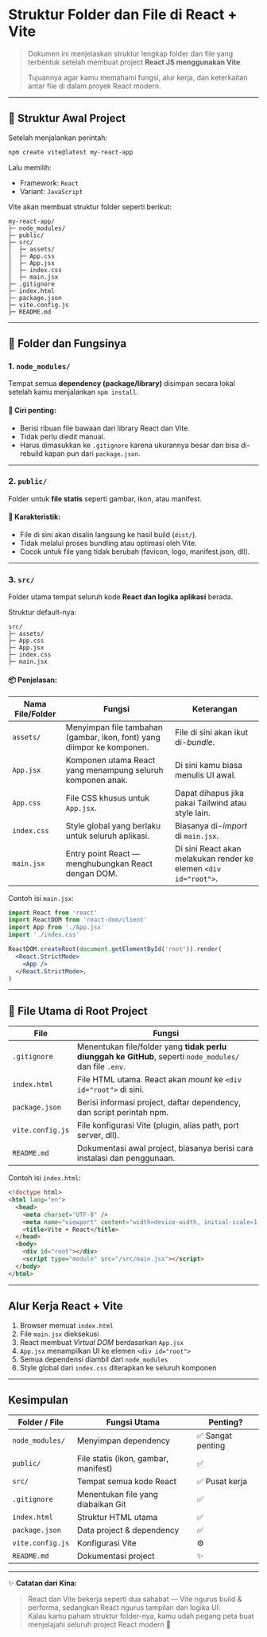# Struktur Folder dan File di React + Vite

> Dokumen ini menjelaskan struktur lengkap folder dan file yang terbentuk setelah membuat project **React JS menggunakan Vite**.
>  
> Tujuannya agar kamu memahami fungsi, alur kerja, dan keterkaitan antar file di dalam proyek React modern.

---

## 🧩 Struktur Awal Project

Setelah menjalankan perintah:
```bash
npm create vite@latest my-react-app
```

Lalu memilih:
- Framework: `React`
- Variant: `JavaScript`

Vite akan membuat struktur folder seperti berikut:

```
my-react-app/
├─ node_modules/
├─ public/
├─ src/
│  ├─ assets/
│  ├─ App.css
│  ├─ App.jsx
│  ├─ index.css
│  ├─ main.jsx
├─ .gitignore
├─ index.html
├─ package.json
├─ vite.config.js
├─ README.md
```

---

## 📁 Folder dan Fungsinya

### 1. `node_modules/`
Tempat semua **dependency (package/library)** disimpan secara lokal setelah kamu menjalankan `npm install`.

#### 🔹 Ciri penting:
- Berisi ribuan file bawaan dari library React dan Vite.
- Tidak perlu diedit manual.
- Harus dimasukkan ke `.gitignore` karena ukurannya besar dan bisa di-rebuild kapan pun dari `package.json`.

---

### 2. `public/`
Folder untuk **file statis** seperti gambar, ikon, atau manifest.

#### 🔹 Karakteristik:
- File di sini akan disalin langsung ke hasil build (`dist/`).
- Tidak melalui proses bundling atau optimasi oleh Vite.
- Cocok untuk file yang tidak berubah (favicon, logo, manifest.json, dll).

---

### 3. `src/`
Folder utama tempat seluruh kode **React dan logika aplikasi** berada.

Struktur default-nya:
```
src/
├─ assets/
├─ App.css
├─ App.jsx
├─ index.css
├─ main.jsx
```

#### 📦 Penjelasan:
| Nama File/Folder | Fungsi | Keterangan |
|------------------|--------|-------------|
| `assets/` | Menyimpan file tambahan (gambar, ikon, font) yang diimpor ke komponen. | File di sini akan ikut di-*bundle*. |
| `App.jsx` | Komponen utama React yang menampung seluruh komponen anak. | Di sini kamu biasa menulis UI awal. |
| `App.css` | File CSS khusus untuk `App.jsx`. | Dapat dihapus jika pakai Tailwind atau style lain. |
| `index.css` | Style global yang berlaku untuk seluruh aplikasi. | Biasanya di-*import* di `main.jsx`. |
| `main.jsx` | Entry point React — menghubungkan React dengan DOM. | Di sini React akan melakukan render ke elemen `<div id="root">`. |

Contoh isi `main.jsx`:
```jsx
import React from 'react'
import ReactDOM from 'react-dom/client'
import App from './App.jsx'
import './index.css'

ReactDOM.createRoot(document.getElementById('root')).render(
  <React.StrictMode>
    <App />
  </React.StrictMode>,
)
```

---

## 📄 File Utama di Root Project

| File | Fungsi |
|------|--------|
| `.gitignore` | Menentukan file/folder yang **tidak perlu diunggah ke GitHub**, seperti `node_modules/` dan file `.env`. |
| `index.html` | File HTML utama. React akan *mount* ke `<div id="root">` di sini. |
| `package.json` | Berisi informasi project, daftar dependency, dan script perintah npm. |
| `vite.config.js` | File konfigurasi Vite (plugin, alias path, port server, dll). |
| `README.md` | Dokumentasi awal project, biasanya berisi cara instalasi dan penggunaan. |

Contoh isi `index.html`:
```html
<!doctype html>
<html lang="en">
  <head>
    <meta charset="UTF-8" />
    <meta name="viewport" content="width=device-width, initial-scale=1.0" />
    <title>Vite + React</title>
  </head>
  <body>
    <div id="root"></div>
    <script type="module" src="/src/main.jsx"></script>
  </body>
</html>
```

---

##  Alur Kerja React + Vite

1. Browser memuat `index.html`
2. File `main.jsx` dieksekusi
3. React membuat *Virtual DOM* berdasarkan `App.jsx`
4. `App.jsx` menampilkan UI ke elemen `<div id="root">`
5. Semua dependensi diambil dari `node_modules`
6. Style global dari `index.css` diterapkan ke seluruh komponen

---

##  Kesimpulan

| Folder / File | Fungsi Utama | Penting? |
|----------------|---------------|-----------|
| `node_modules/` | Menyimpan dependency | ✅ Sangat penting |
| `public/` | File statis (ikon, gambar, manifest) | ✅ |
| `src/` | Tempat semua kode React | ✅ Pusat kerja |
| `.gitignore` | Menentukan file yang diabaikan Git | ✅ |
| `index.html` | Struktur HTML utama | ✅ |
| `package.json` | Data project & dependency | ✅ |
| `vite.config.js` | Konfigurasi Vite | ⚙️ |
| `README.md` | Dokumentasi project | ✨ |

---

✨ **Catatan dari Kina:**
> React dan Vite bekerja seperti dua sahabat — Vite ngurus build & performa, sedangkan React ngurus tampilan dan logika UI.  
> Kalau kamu paham struktur folder-nya, kamu udah pegang peta buat menjelajahi seluruh project React modern 💫
